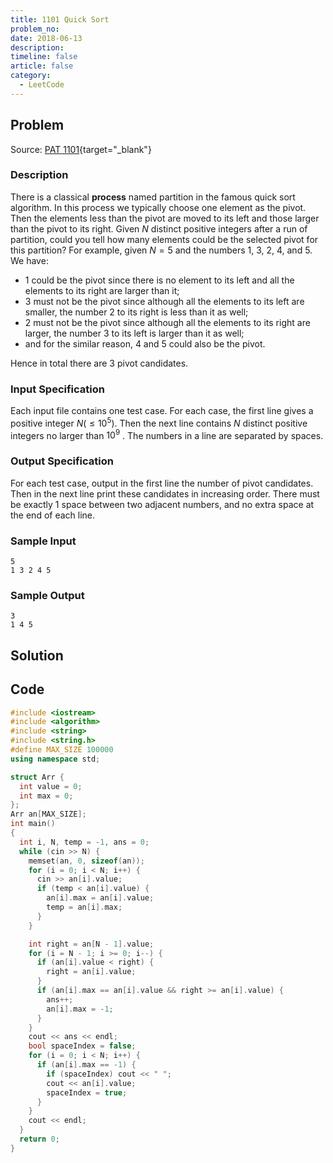 ```yaml
---
title: 1101 Quick Sort
problem_no:
date: 2018-06-13
description: 
timeline: false
article: false
category:
  - LeetCode
---
```


<!--more-->

## Problem

Source: [PAT 1101](https://pintia.cn/problem-sets/994805342720868352/exam/problems/994805366343188480){target="_blank"}

### Description

There is a classical **process** named partition in the famous quick sort algorithm. In this process we typically choose one element as the pivot. Then the elements less than the pivot are moved to its left and those larger than the pivot to its right. Given $N$ distinct positive integers after a run of partition, could you tell how many elements could be the selected pivot for this partition?
For example, given $N=5$ and the numbers 1, 3, 2, 4, and 5. We have:

- 1 could be the pivot since there is no element to its left and all the elements to its right are larger than it;
- 3 must not be the pivot since although all the elements to its left are smaller, the number 2 to its right is less than it as well;
- 2 must not be the pivot since although all the elements to its right are larger, the number 3 to its left is larger than it as well;
- and for the similar reason, 4 and 5 could also be the pivot.

Hence in total there are 3 pivot candidates.

### Input Specification

Each input file contains one test case. For each case, the first line gives a positive integer $N(≤10^5)$. Then the next line contains $N$ distinct positive integers no larger than $10^9$
 . The numbers in a line are separated by spaces.

### Output Specification

For each test case, output in the first line the number of pivot candidates. Then in the next line print these candidates in increasing order. There must be exactly 1 space between two adjacent numbers, and no extra space at the end of each line.

### Sample Input

```text
5
1 3 2 4 5
```

### Sample Output

```text
3
1 4 5
```

## Solution

## Code




```cpp
#include <iostream>
#include <algorithm>
#include <string>
#include <string.h>
#define MAX_SIZE 100000
using namespace std;

struct Arr {
  int value = 0;
  int max = 0;
};
Arr an[MAX_SIZE];
int main()
{
  int i, N, temp = -1, ans = 0;
  while (cin >> N) {
    memset(an, 0, sizeof(an));
    for (i = 0; i < N; i++) {
      cin >> an[i].value;
      if (temp < an[i].value) {
        an[i].max = an[i].value;
        temp = an[i].max;
      }
    }

    int right = an[N - 1].value;
    for (i = N - 1; i >= 0; i--) {
      if (an[i].value < right) {
        right = an[i].value;
      }
      if (an[i].max == an[i].value && right >= an[i].value) {
        ans++;
        an[i].max = -1;
      }
    }
    cout << ans << endl;
    bool spaceIndex = false;
    for (i = 0; i < N; i++) {
      if (an[i].max == -1) {
        if (spaceIndex) cout << " ";
        cout << an[i].value;
        spaceIndex = true;
      }
    }
    cout << endl;
  }
  return 0;
}
```
